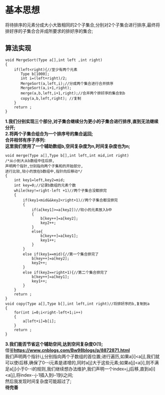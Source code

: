 # 基本思想
将待排序的元素分成大小大致相同的2个子集合,分别对2个子集合进行排序,最终将排好序的子集合合并成所要求的排好序的集合;

## 算法实现
```
void MergeSort(Type a[],int left ,int right)
{
    if(left<right){//至少有两个元素
       Type b[1000];
       int i=(left+right)/2;
       MergeSort(a,left,i);//分成两个集合进行合并排序
       MergeSort(a,i+1,right);
       merge(a,b,left,i+1,right);//合并两个排好序的集合到b
       copy(a,b,left,right); //复制
    }
    return ;
}
```
**1.我们分别实现三个部分,对子集合继续分为更小的子集合进行排序,直到无法继续分开;  
2.将两个子集合组合为一个排序号的集合返回;  
合并相邻有序子序列:   
这里我们使用了一个辅助数组b,空间复杂度为n,时间复杂度也为n;**  
```
void merge(Type a[],Type b[],int left,int mid,int right)
/*从小到大从b数组中往后排,
声明两个指针,分别指向两个子集和的开始部分,
进行比较,较小的放在b数组中,指针向后移动*/                                                              
{
    int key1=left,key2=mid;
    int key=0;//记录b数组的元素个数
    while(key!=right-left +1)//两个子集合没都排完
    {
        if(key1<mid&&key2<right+1)//两个子集合都没排完
        {
            if(a[key1]>=a[key2])//较小的元素放入b中
            {
                b[key++]=a[key2];
                key2++;
            }
            else{
                b[key++]=a[key1];
                key1++;
            }
        }
        else if(key1==mid){//第一个集合排完了
            b[key++]=a[key2];
            key2++;
        }
        else if(key2==right+1){//第二个集合排完了
            b[key++]=a[key1];
            key1++;
        }
    }
    return ;
}
void copy(Type a[],Type b[],int left,int right)//将排好序的b,复制到a
{
    for(int i=0;i<right-left+1;i++)
    {
        a[left+i]=b[i];
    }
    return ;
}   
```
**3.我们能否节省这个辅助空间,达到空间复杂度O(1);**   
借鉴**https://www.cnblogs.com/Bw98blogs/p/8872871.html**  
我们声明两个指针i,j,分别指向两个子数组的首位置;进行遍历,如果a[i]<a[j],我们就可以使i后移,确保了0--i元素是递增的,同时a[j]大于这些元素;如果a[j]<a[i],则不满足a[j]小于0--i的规则,我们继续想办法维护,我们声明一个index=j,j后移,直到a[i]<a[j],将index--j-1插入到i-1到i之间;  
然后我发现时间复杂度可能超过了;  
**待完善**